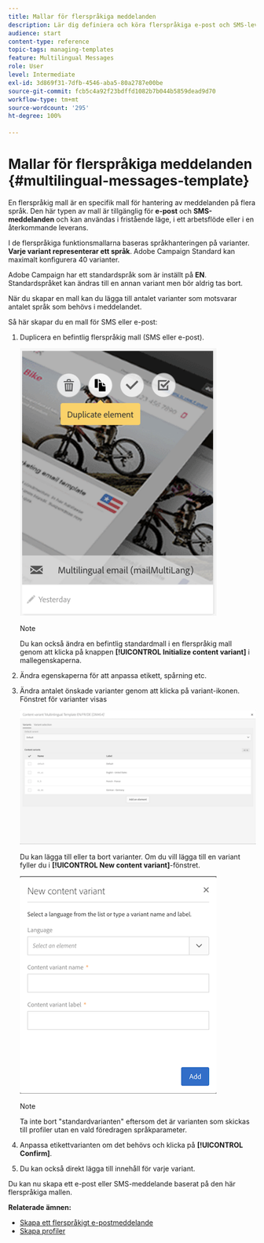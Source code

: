 ```yaml
---
title: Mallar för flerspråkiga meddelanden
description: Lär dig definiera och köra flerspråkiga e-post och SMS-leveranser genom en enda leverans baserat på det automatiskt segmenterade kundspråk som du föredrar. Rapportera resultatet av varje leverans på såväl språknivåer som individuella nivåer.
audience: start
content-type: reference
topic-tags: managing-templates
feature: Multilingual Messages
role: User
level: Intermediate
exl-id: 3d869f31-7dfb-4546-aba5-80a2787e00be
source-git-commit: fcb5c4a92f23bdffd1082b7b044b5859dead9d70
workflow-type: tm+mt
source-wordcount: '295'
ht-degree: 100%

---
```


# Mallar för flerspråkiga meddelanden {#multilingual-messages-template}

En flerspråkig mall är en specifik mall för hantering av meddelanden på flera språk. Den här typen av mall är tillgänglig för **e-post** och **SMS-meddelanden** och kan användas i fristående läge, i ett arbetsflöde eller i en återkommande leverans.

I de flerspråkiga funktionsmallarna baseras språkhanteringen på varianter.    **Varje variant representerar ett språk**.  Adobe Campaign Standard kan maximalt konfigurera 40 varianter.

Adobe Campaign har ett standardspråk som är inställt på **EN**.  Standardspråket kan ändras till en annan variant men bör aldrig tas bort.

När du skapar en mall kan du lägga till antalet varianter som motsvarar antalet språk som behövs i meddelandet.

Så här skapar du en mall för SMS eller e-post:

1. Duplicera en befintlig flerspråkig mall (SMS eller e-post).

   ![](assets/multi_template_duplicate.png)

   >[!NOTE]
   >
   >Du kan också ändra en befintlig standardmall i en flerspråkig mall genom att klicka på knappen **[!UICONTROL Initialize content variant]** i mallegenskaperna.

1. Ändra egenskaperna för att anpassa etikett, spårning etc.

1. Ändra antalet önskade varianter genom att klicka på variant-ikonen.  Fönstret för varianter visas

   ![](assets/multi_template_variants.png)

   Du kan lägga till eller ta bort varianter.  Om du vill lägga till en variant fyller du i **[!UICONTROL New content variant]**-fönstret.

   ![](assets/multi_template_newvariant.png)

   >[!NOTE]
   >
   >Ta inte bort &quot;standardvarianten&quot; eftersom det är varianten som skickas till profiler utan en vald föredragen språkparameter.

1. Anpassa etikettvarianten om det behövs och klicka på **[!UICONTROL Confirm]**.

1. Du kan också direkt lägga till innehåll för varje variant.

Du kan nu skapa ett e-post eller SMS-meddelande baserat på den här flerspråkiga mallen.

**Relaterade ämnen:**

* [Skapa ett flerspråkigt e-postmeddelande](../../channels/using/creating-a-multilingual-email.md)
* [Skapa profiler](../../audiences/using/creating-profiles.md)
